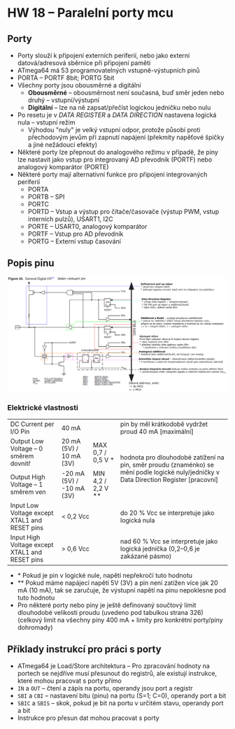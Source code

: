 # HW 18 – Paralelní porty mcu

## Porty

* Porty slouží k připojení externích periferií, nebo jako externí datová/adresová sběrnice při připojení paměti
* ATmega64 má 53 programovatelných vstupně-výstupních pinů
* PORTA – PORTF 8bit; PORTG 5bit
* Všechny porty jsou obousměrné a digitální
  * __Obousměrné__ – obousměrnost není současná, buď směr jeden nebo druhý – vstupní/výstupní
  * __Digitální__ – lze na ně zapsat/přečíst logickou jedničku nebo nulu
* Po resetu je v _DATA REGISTER_ a _DATA DIRECTION_ nastavena logická nula – vstupní režim
  * Výhodou "nuly" je velký vstupní odpor, protože působí proti přechodovým jevům při zapnutí napájení (překmity napěťové špičky a jiné nežádoucí efekty)
* Některé porty lze přepnout do analogového režimu v případě, že piny lze nastavit jako vstup pro integrovaný AD převodník (PORTF) nebo analogový komparátor (PORTE)
* Některé porty mají alternativní funkce pro připojení integrovaných periferií
  * PORTA
  * PORTB – SPI
  * PORTC
  * PORTD – Vstup a výstup pro čítače/časovače (výstup PWM, vstup interních pulzů), USART1, I2C
  * PORTE – USART0, analogový komparátor
  * PORTF – Vstup pro AD převodník
  * PORTG – Externí vstup časování

## Popis pinu

![pin](./img/HW_18_01.png)

### Elektrické vlastnosti

<table><tbody>
    <tr><td>DC Current per I/O Pin</td><td colspan=2>40 mA</td><td>pin by měl krátkodobě vydržet proud 40 mA [maximální]</td></tr>
    <tr><td>Output Low Voltage – 0 směrem dovnitř</td><td>20 mA (5V) / 10 mA (3V)</td><td>MAX 0,7 / 0,5 V *</td><td rowspan=2>hodnota pro dlouhodobé zatížení na pin, směr proudu (znaménko) se mění podle logické nuly/jedničky v Data Direction Register [pracovní]</td></tr>
    <tr><td>Output High Voltage – 1 směrem ven</td><td>-20 mA (5V) / -10 mA (3V)</td><td>MIN 4,2 / 2,2 V **</td></tr>
    <tr><td>Input Low Voltage except XTAL1 and RESET pins</td><td colspan=2>< 0,2 Vcc</td><td>do 20 % Vcc se interpretuje jako logická nula</td></tr>
    <tr><td>Input High Voltage except XTAL1 and RESET pins</td><td colspan=2>> 0,6 Vcc</td><td>nad 60 % Vcc se interpretuje jako logická jednička (0,2–0,6 je zakázané pásmo)</td></tr>
</tbody></table>

* \* Pokud je pin v logické nule, napětí nepřekročí tuto hodnotu
* \*\* Pokud máme napájecí napětí 5V (3V) a pin není zatížen více jak 20 mA (10 mA), tak se zaručuje,  že výstupní napětí na pinu nepoklesne pod tuto hodnotu
* Pro některé porty nebo piny je ještě definovaný součtový limit dlouhodobé velikosti proudu (uvedeno pod tabulkou strana 326) (celkový limit na všechny piny 400 mA + limity pro konkrétní porty/piny dohromady)

## Příklady instrukcí pro práci s porty

* ATmega64 je Load/Store architektura – Pro zpracování hodnoty na portech se nejdříve musí přesunout do registrů, ale existují instrukce, které mohou pracovat s porty přímo
* `IN` a `OUT` – čtení a zápis na portu, operandy jsou port a registr
* `SBI` a `CBI` – nastavení bitu (pinu) na portu (S=1; C=0), operandy port a bit
* `SBIC` a `SBIS` – skok, pokud je bit na portu v určitém stavu, operandy port a bit
* Instrukce pro přesun dat mohou pracovat s porty

